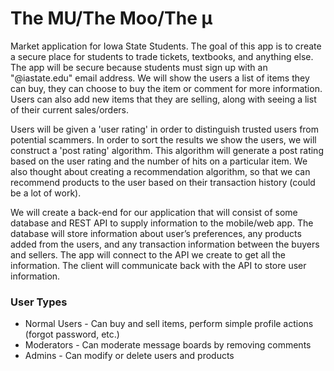 # The MU/The Moo/The μ

Market application for Iowa State Students. The goal of this app is to create a secure place for students to trade tickets, textbooks, and anything else. The app will be secure because students must sign up with an "@iastate.edu" email address. We will show the users a list of items they can buy, they can choose to buy the item or comment for more information. Users can also add new items that they are selling, along with seeing a list of their current sales/orders.

Users will be given a 'user rating' in order to distinguish trusted users from potential scammers. In order to sort the results we show the users, we will construct a 'post rating' algorithm. This algorithm will generate a post rating based on the user rating and the number of hits on a particular item. We also thought about creating a recommendation algorithm, so that we can recommend products to the user based on their transaction history (could be a lot of work).

We will create a back-end for our application that will consist of some database and REST API to supply information to the mobile/web app. The database will store information about user’s preferences, any products added from the users, and any transaction information between the buyers and sellers. The app will connect to the API we create to get all the information. The client will communicate back with the API to store user information.

### User Types

* Normal Users - Can buy and sell items, perform simple profile actions (forgot password, etc.)
* Moderators - Can moderate message boards by removing comments
* Admins - Can modify or delete users and products